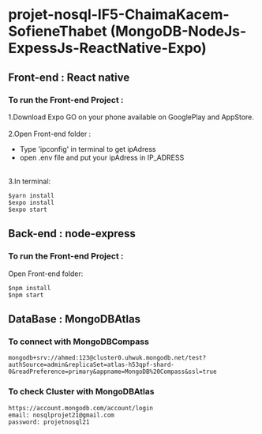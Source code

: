# projet-nosql-IF5-ChaimaKacem-SofieneThabet (MongoDB-NodeJs-ExpessJs-ReactNative-Expo)

## Front-end : React native
### To run the Front-end Project :

1.Download Expo GO on your phone available on GooglePlay and AppStore.<br />
<br />
2.Open Front-end folder :<br />
- Type 'ipconfig' in terminal to get ipAdress
- open .env file and put your ipAdress in IP_ADRESS

<br />3.In terminal:
```
$yarn install
$expo install
$expo start
```

## Back-end : node-express
### To run the Front-end Project :

Open Front-end folder:
```
$npm install
$npm start
```
## DataBase : MongoDBAtlas

### To connect with MongoDBCompass
```
mongodb+srv://ahmed:123@cluster0.uhwuk.mongodb.net/test?authSource=admin&replicaSet=atlas-h53qpf-shard-0&readPreference=primary&appname=MongoDB%20Compass&ssl=true
```
### To check Cluster with MongoDBAtlas
```
https://account.mongodb.com/account/login
email: nosqlprojet21@gmail.com
password: projetnosql21
```
